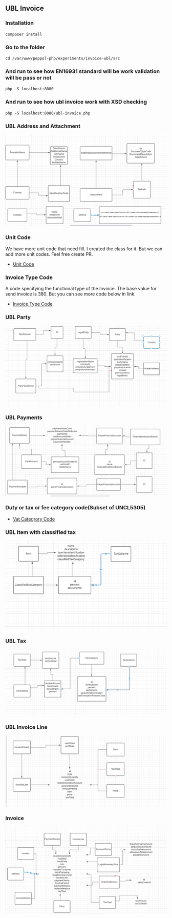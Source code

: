 ## UBL Invoice

### Installation 

````
composer install
````

### Go to the folder
````
cd /var/www/peppol-php/experiments/invoice-ubl/src
````

### And run to see how EN16931 standard will be work validation will be pass or not

````
php -S localhost:8080
````

### And run to see how ubl invoice work with XSD checking

````
php -S localhost:8080/ubl-invoice.php
````

### UBL Address and Attachment

<img src="https://github.com/pondersource/peppol-php/blob/main/invoice-ubl/src/pics/diagram_ubl_start.PNG?raw=true"/>

### Unit Code 
We have more unit code that need fill. I created the class for it. But we can add more unit codes. Feel free create PR.

- [Unit Code](https://docs.peppol.eu/poacc/billing/3.0/codelist/UNECERec20/)

### Invoice Type Code 
A code specifying the functional type of the Invoice. The base value for send invoice is 380. But you can see more code below in link.

- [Invoice Type Code](https://docs.peppol.eu/poacc/billing/3.0/codelist/UNCL1001-inv/)

### UBL Party

<img src="https://github.com/pondersource/peppol-php/blob/main/invoice-ubl/src/pics/ubl-party.PNG?raw=true"/>

### UBL Payments

<img src="https://github.com/pondersource/peppol-php/blob/main/invoice-ubl/src/pics/ubl-payment.PNG?raw=true"/>

### Duty or tax or fee category code(Subset of UNCL5305)
- [Vat Categrory Code](https://docs.peppol.eu/poacc/billing/3.0/codelist/UNCL5305/)

### UBL Item with classified tax

<img src="https://github.com/pondersource/peppol-php/blob/main/invoice-ubl/src/pics/item-ubl.PNG?raw=true"/>

### UBL Tax

<img src="https://github.com/pondersource/peppol-php/blob/main/invoice-ubl/src/pics/ubl-tax.PNG?raw=true"/>


### UBL Invoice Line

<img src="https://github.com/pondersource/peppol-php/blob/main/invoice-ubl/src/pics/ubl-invoice-line.PNG?raw=true"/>

### Invoice 

<img src="https://github.com/pondersource/peppol-php/blob/main/invoice-ubl/src/pics/invoice-ubl.PNG?raw=true"/>